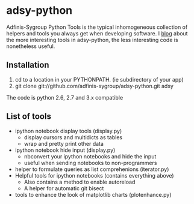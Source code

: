 adsy-python
===========

Adfinis-Sygroup Python Tools is the typical inhomogeneous collection of helpers and tools you always get when developing software. I [blog](http://ganwellresource.blogspot.ch) about the more interesting tools in adsy-python, the less interesting code is nonetheless useful.

Installation
------------

1. cd to a location in your PYTHONPATH. (ie subdirectory of your app)
2. git clone git://github.com/adfinis-sygroup/adsy-python.git adsy

The code is python 2.6, 2.7 and 3.x compatible

List of tools
-------------

* ipython notebook display tools (display.py)
  * display cursors and multidicts as tables
  * wrap and pretty print other data
* ipython notebook hide input (display.py)
  * nbconvert your ipython notebooks and hide the input
  * useful when sending notebooks to non-programmers
* helper to formulate queries as list comprehenions (iterator.py)
* Helpful tools for ipython notebooks (contains everything above)
  * Also contains a method to enable autoreload
  * A helper for automatic git bisect
* tools to enhance the look of matplotlib charts (plotenhance.py)
